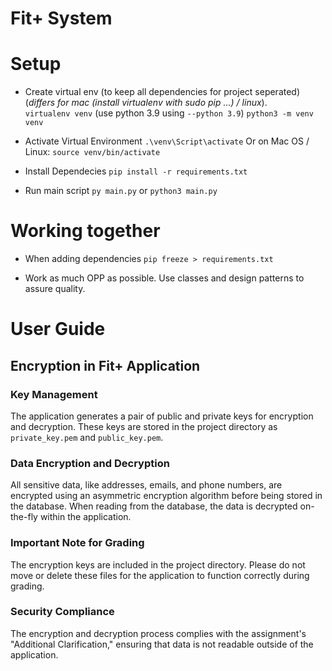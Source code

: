 # Fit+ System

# Setup

- Create virtual env (to keep all dependencies for project seperated) (*differs for mac (install virtualenv with sudo pip ...) / linux*).   
```virtualenv venv``` (use python 3.9 using ```--python 3.9```)
```python3 -m venv venv```

- Activate Virtual Environment
```.\venv\Script\activate```
Or on Mac OS / Linux:
```source venv/bin/activate```

- Install Dependecies
```pip install -r requirements.txt```

- Run main script
```py main.py``` or ```python3 main.py```

# Working together

- When adding dependencies
```pip freeze > requirements.txt```

- Work as much OPP as possible. Use classes and design patterns to assure quality.

# User Guide

## Encryption in Fit+ Application

### Key Management
The application generates a pair of public and private keys for encryption and decryption. These keys are stored in the project directory as `private_key.pem` and `public_key.pem`.

### Data Encryption and Decryption
All sensitive data, like addresses, emails, and phone numbers, are encrypted using an asymmetric encryption algorithm before being stored in the database. When reading from the database, the data is decrypted on-the-fly within the application.

### Important Note for Grading
The encryption keys are included in the project directory. Please do not move or delete these files for the application to function correctly during grading.

### Security Compliance
The encryption and decryption process complies with the assignment's "Additional Clarification," ensuring that data is not readable outside of the application.
